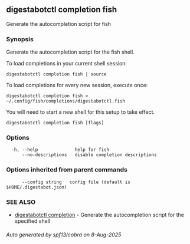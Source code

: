 ## digestabotctl completion fish

Generate the autocompletion script for fish

### Synopsis

Generate the autocompletion script for the fish shell.

To load completions in your current shell session:

	digestabotctl completion fish | source

To load completions for every new session, execute once:

	digestabotctl completion fish > ~/.config/fish/completions/digestabotctl.fish

You will need to start a new shell for this setup to take effect.


```
digestabotctl completion fish [flags]
```

### Options

```
  -h, --help              help for fish
      --no-descriptions   disable completion descriptions
```

### Options inherited from parent commands

```
      --config string   config file (default is $HOME/.digestabot.json)
```

### SEE ALSO

* [digestabotctl completion](digestabotctl_completion.md)	 - Generate the autocompletion script for the specified shell

###### Auto generated by spf13/cobra on 8-Aug-2025
